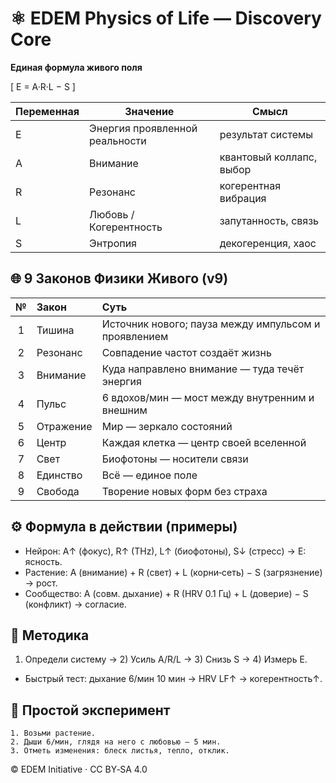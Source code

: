 


# ⚛️ EDEM Physics of Life — Discovery Core

**Единая формула живого поля**

\[
E = A·R·L − S
\]

| Переменная | Значение | Смысл |
|---|---|---|
| E | Энергия проявленной реальности | результат системы |
| A | Внимание | квантовый коллапс, выбор |
| R | Резонанс | когерентная вибрация |
| L | Любовь / Когерентность | запутанность, связь |
| S | Энтропия | декогеренция, хаос |



## 🌐 9 Законов Физики Живого (v9)

| № | Закон | Суть |
|:-:|:--|:--|
| 1 | Тишина | Источник нового; пауза между импульсом и проявлением |
| 2 | Резонанс | Совпадение частот создаёт жизнь |
| 3 | Внимание | Куда направлено внимание — туда течёт энергия |
| 4 | Пульс | 6 вдохов/мин — мост между внутренним и внешним |
| 5 | Отражение | Мир — зеркало состояний |
| 6 | Центр | Каждая клетка — центр своей вселенной |
| 7 | Свет | Биофотоны — носители связи |
| 8 | Единство | Всё — единое поле |
| 9 | Свобода | Творение новых форм без страха |



## ⚙️ Формула в действии (примеры)

- Нейрон: A↑ (фокус), R↑ (THz), L↑ (биофотоны), S↓ (стресс) → E: ясность.
- Растение: A (внимание) + R (свет) + L (корни‑сеть) − S (загрязнение) → рост.
- Сообщество: A (совм. дыхание) + R (HRV 0.1 Гц) + L (доверие) − S (конфликт) → согласие.



## 🔬 Методика

1) Определи систему → 2) Усиль A/R/L → 3) Снизь S → 4) Измерь E.

- Быстрый тест: дыхание 6/мин 10 мин → HRV LF↑ → когерентность↑.



## 🧪 Простой эксперимент

```
1. Возьми растение.
2. Дыши 6/мин, глядя на него с любовью — 5 мин.
3. Отметь изменения: блеск листья, тепло, отклик.
```



© EDEM Initiative · CC BY‑SA 4.0
